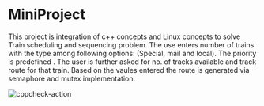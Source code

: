 # MiniProject


This project is integration of c++ concepts and Linux concepts to solve Train scheduling and sequencing problem.
The use enters number of trains with the type among following options: (Special, mail and local). The priority is predefined . The user is further asked for no. of tracks available and track route for that train. Based on the vaules entered the route is generated via semaphore and mutex implementation.

![cppcheck-action](https://github.com/99002688/MiniProject/workflows/cppcheck-action/badge.svg)
